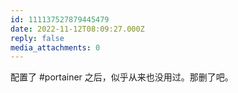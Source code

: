```yaml
---
id: 111137527879445479
date: 2022-11-12T08:09:27.000Z
reply: false
media_attachments: 0
---
```


配置了 #portainer 之后，似乎从来也没用过。那删了吧。

